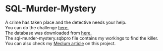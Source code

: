 # SQL-Murder-Mystery
A crime has taken place and the detective needs your help.  
You can do the challenge [here.](https://mystery.knightlab.com/)    
The database was downloaded from [here.](https://github.com/NUKnightLab/sql-mysteries)  
The sql-murder-mystery.sqbpro file contains my workings to find the killer.  
You can also check my [Medium article](https://medium.com/@oluwafisayomibalogun/sql-murder-mystery-game-e1a6cd39e4e0) on this project.



